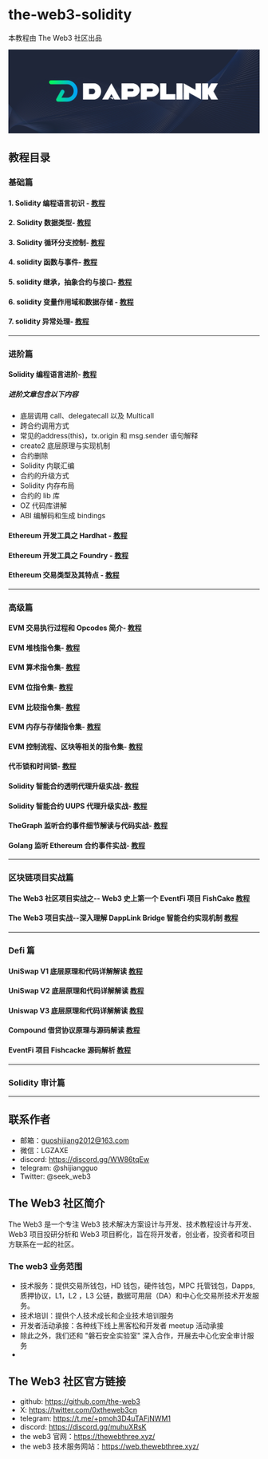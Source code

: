 # the-web3-solidity

本教程由 The Web3 社区出品

[![DappLink](https://raw.githubusercontent.com/eniac-x-labs/.github/main/profile/dapplink.jpeg)](https://www.dapplink.xyz/zh)


## 教程目录

### 基础篇

#### 1. Solidity 编程语言初识 - [教程](https://github.com/the-web3/the-web3-solidity/blob/main/first-meeting/Readme.md)
#### 2. Solidity 数据类型- [教程](https://github.com/the-web3/the-web3-solidity/tree/main/data-type#readme)
#### 3. Solidity 循环分支控制- [教程](https://github.com/the-web3/the-web3-solidity/blob/main/loop_branch_control/Readme.md)
#### 4. solidity 函数与事件- [教程](https://github.com/the-web3/the-web3-solidity/blob/main/functions_events/Readme.md)
#### 5. solidity 继承，抽象合约与接口- [教程](https://github.com/the-web3/the-web3-solidity/blob/main/abstract_interfaces/Readme.md)
#### 6. solidity 变量作用域和数据存储 - [教程](https://github.com/the-web3/the-web3-solidity/blob/main/variable_storage/Readme.md)
#### 7. solidity 异常处理- [教程](https://github.com/the-web3/the-web3-solidity/blob/main/exception_handling/Readme.md)

------------------------------------------------------------------------------------------------------------------------------

### 进阶篇
####  Solidity 编程语言进阶- [教程](https://github.com/the-web3/the-web3-solidity/blob/main/intermediate/Readme.md)
##### 进阶文章包含以下内容
- 底层调用 call、delegatecall 以及 Multicall
- 跨合约调用方式
- 常见的address(this)，tx.origin 和 msg.sender 语句解释
- create2 底层原理与实现机制
- 合约删除
- Solidity 内联汇编
- 合约的升级方式
- Solidity 内存布局
- 合约的 lib 库
- OZ 代码库讲解
- ABI 编解码和生成 bindings

####  Ethereum 开发工具之 Hardhat - [教程](https://github.com/the-web3/the-web3-solidity/blob/main/intermediate/Hardhat.md)
####  Ethereum 开发工具之 Foundry - [教程](https://github.com/the-web3/the-web3-solidity/blob/main/intermediate/Foundry.md)
####  Ethereum 交易类型及其特点 - [教程](https://github.com/the-web3/the-web3-solidity/blob/main/intermediate/eth_transaction_type.md)
------------------------------------------------------------------------------------------------------------------------------


### 高级篇
#### EVM 交易执行过程和 Opcodes 简介- [教程](https://github.com/the-web3/the-web3-solidity/blob/main/advanced/EVM_transaction_execution_process.md)
#### EVM 堆栈指令集- [教程](https://github.com/the-web3/the-web3-solidity/blob/main/advanced/EVM_heap_stack_instruction_set.md)
#### EVM 算术指令集- [教程](https://github.com/the-web3/the-web3-solidity/blob/main/advanced/EVM_arithmetic_instruction_set)
#### EVM 位指令集- [教程](https://github.com/the-web3/the-web3-solidity/blob/main/advanced/EVM_bit_instruction_set.md)
#### EVM 比较指令集- [教程](https://github.com/the-web3/the-web3-solidity/blob/main/advanced/EVM_compare_instruction_set.md)
#### EVM 内存与存储指令集- [教程](https://github.com/the-web3/the-web3-solidity/blob/main/advanced/EVM_memory_and_storage_instruction_set.md)
#### EVM 控制流程、区块等相关的指令集- [教程](https://github.com/the-web3/the-web3-solidity/blob/main/advanced/EVM_control_instruction_set.md)
#### 代币锁和时间锁- [教程](https://github.com/the-web3/the-web3-solidity/blob/main/advanced/Token%20lock%20and%20time%20lock.md)
#### Solidity 智能合约透明代理升级实战- [教程](https://github.com/the-web3/the-web3-solidity/blob/main/advanced/Solidity%20Transparent%20Proxy.md)
#### Solidity 智能合约 UUPS 代理升级实战- [教程](https://github.com/the-web3/the-web3-solidity/blob/main/advanced/Solidity%20UUPS%20Proxy.md)
#### TheGraph 监听合约事件细节解读与代码实战- [教程](https://github.com/the-web3/the-web3-solidity/blob/main/advanced/TheGraph%20listening%20for%20contract%20events.md)
#### Golang 监听 Ethereum 合约事件实战- [教程](https://github.com/the-web3/the-web3-solidity/blob/main/advanced/Golang%20Listening%20for%20Ethereum%20Contract%20Events.md)

------------------------------------------------------------------------------------------------------------------------------

### 区块链项目实战篇
#### The Web3 社区项目实战之-- Web3 史上第一个  EventFi 项目 FishCake [教程](https://github.com/the-web3/the-web3-solidity/blob/main/practical_project/The%20Web3%20FishCake.md)
#### The Web3 项目实战--深入理解 DappLink Bridge 智能合约实现机制 [教程](https://github.com/the-web3/the-web3-solidity/blob/main/practical_project/The%20Web3%20DappLink%20Bridge.md)

------------------------------------------------------------------------------------------------------------------------------

### Defi 篇
#### UniSwap V1 底层原理和代码详解解读 [教程](https://github.com/the-web3/the-web3-solidity/blob/main/defi/UniSwapV1.md)
#### UniSwap V2 底层原理和代码详解解读 [教程](https://github.com/the-web3/the-web3-solidity/blob/main/defi/UniSwapV2.md)
#### Uniswap V3 底层原理和代码详解解读 [教程](https://github.com/the-web3/the-web3-solidity/blob/main/defi/UniSwapV3.md)
#### Compound 借贷协议原理与源码解读 [教程](https://github.com/the-web3/the-web3-solidity/blob/main/defi/Compound.md)
#### EventFi 项目 Fishcacke 源码解析 [教程](https://github.com/the-web3/the-web3-solidity/blob/main/defi/Fishcacke.md)
------------------------------------------------------------------------------------------------------------------------------

### Solidity 审计篇



------------------------------------------------------------------------------------------------------------------------------

## 联系作者

- 邮箱：guoshijiang2012@163.com
- 微信：LGZAXE
- discord: https://discord.gg/WW86tqEw
- telegram: @shijiangguo
- Twitter: @seek_web3


## The Web3 社区简介
The Web3 是一个专注 Web3 技术解决方案设计与开发、技术教程设计与开发、Web3 项目投研分析和 Web3 项目孵化，旨在将开发者，创业者，投资者和项目方联系在一起的社区。

### The web3 业务范围

- 技术服务：提供交易所钱包，HD 钱包，硬件钱包，MPC 托管钱包，Dapps,  质押协议，L1，L2 ，L3 公链，数据可用层（DA）和中心化交易所技术开发服务。
- 技术培训：提供个人技术成长和企业技术培训服务
- 开发者活动承接：各种线下线上黑客松和开发者 meetup 活动承接
- 除此之外，我们还和 "磐石安全实验室" 深入合作，开展去中心化安全审计服务
- 
## The Web3 社区官方链接
- github: https://github.com/the-web3
- X: https://twitter.com/0xtheweb3cn
- telegram: https://t.me/+pmoh3D4uTAFjNWM1
- discord:  https://discord.gg/muhuXRsK
- the web3 官网：https://thewebthree.xyz/
- the web3 技术服务网站：https://web.thewebthree.xyz/

